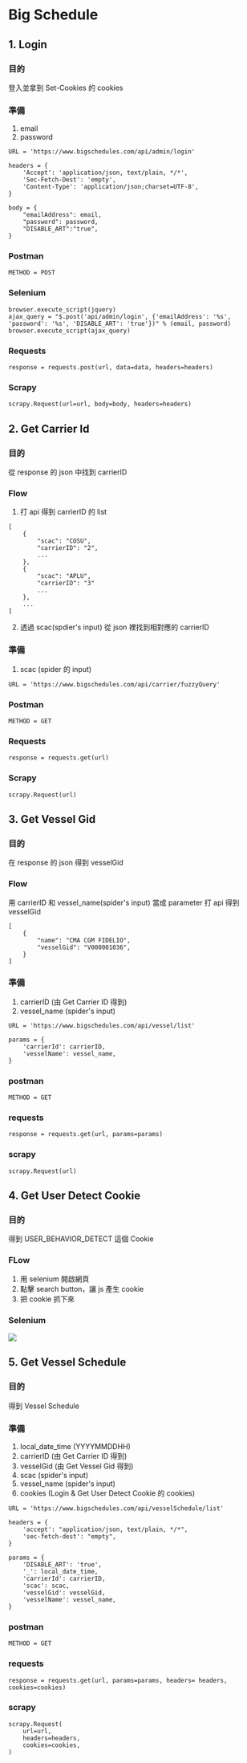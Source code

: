 # Big Schedule

## 1. Login

### 目的

登入並拿到 Set-Cookies 的 cookies

### 準備
1. email
2. password

```
URL = 'https://www.bigschedules.com/api/admin/login'

headers = {
    'Accept': 'application/json, text/plain, */*',
    'Sec-Fetch-Dest': 'empty',
    'Content-Type': 'application/json;charset=UTF-8',
}

body = {
    "emailAddress": email,
    "password": password,
    "DISABLE_ART":"true",
}
```

### Postman
```
METHOD = POST
```

### Selenium
```
browser.execute_script(jquery)
ajax_query = "$.post('api/admin/login', {'emailAddress': '%s', 'password': '%s', 'DISABLE_ART': 'true'})" % (email, password)
browser.execute_script(ajax_query)
```

### Requests
```
response = requests.post(url, data=data, headers=headers)
```

### Scrapy
```
scrapy.Request(url=url, body=body, headers=headers)
```


## 2. Get Carrier Id

### 目的

從 response 的 json 中找到 carrierID

### Flow
1. 打 api 得到 carrierID 的 list
```
[
    {
        "scac": "COSU",
        "carrierID": "2",
        ...
    },
    {
        "scac": "APLU",
        "carrierID": "3"
        ...
    },
    ...
]
```
2. 透過 scac(spdier's input) 從 json 裡找到相對應的 carrierID


### 準備
1. scac (spider 的 input)

```
URL = 'https://www.bigschedules.com/api/carrier/fuzzyQuery'
```

### Postman
 
```
METHOD = GET
```

### Requests
```
response = requests.get(url)
```

### Scrapy
```
scrapy.Request(url)
```

## 3. Get Vessel Gid

### 目的
在 response 的 json 得到 vesselGid

### Flow
用 carrierID 和 vessel_name(spider's input) 當成 parameter 打 api 得到 vesselGid
```
[
    {
        "name": "CMA CGM FIDELIO",
        "vesselGid": "V000001036",
    }
]
```

### 準備
1. carrierID (由 Get Carrier ID 得到)
2. vessel_name (spider's input)

```
URL = 'https://www.bigschedules.com/api/vessel/list'

params = {
    'carrierId': carrierID,
    'vesselName': vessel_name,
}
```

### postman

```
METHOD = GET
```

### requests
```
response = requests.get(url, params=params)
```
    
### scrapy
```
scrapy.Request(url)
```

## 4. Get User Detect Cookie

### 目的
得到 USER_BEHAVIOR_DETECT 這個 Cookie

### FLow
1. 用 selenium 開啟網頁
2. 點擊 search button，讓 js 產生 cookie
3. 把 cookie 抓下來

### Selenium
![](./picture/click_button.jpg)


## 5. Get Vessel Schedule

### 目的
得到 Vessel Schedule 

### 準備
1. local_date_time (YYYYMMDDHH)
2. carrierID (由 Get Carrier ID 得到)
3. vesselGid (由 Get Vessel Gid 得到)
4. scac (spider's input)
5. vessel_name (spider's input)
6. cookies (Login & Get User Detect Cookie 的 cookies)

```
URL = 'https://www.bigschedules.com/api/vesselSchedule/list'

headers = {
    'accept': "application/json, text/plain, */*",
    'sec-fetch-dest': "empty",
}

params = {
    'DISABLE_ART': 'true',
    '_': local_date_time,
    'carrierId': carrierID,
    'scac': scac,
    'vesselGid': vesselGid,
    'vesselName': vessel_name,
}
```

### postman
```
METHOD = GET
```

### requests
```
response = requests.get(url, params=params, headers= headers, cookies=cookies)
```

### scrapy
```
scrapy.Request(
    url=url,
    headers=headers,
    cookies=cookies,
)
```
